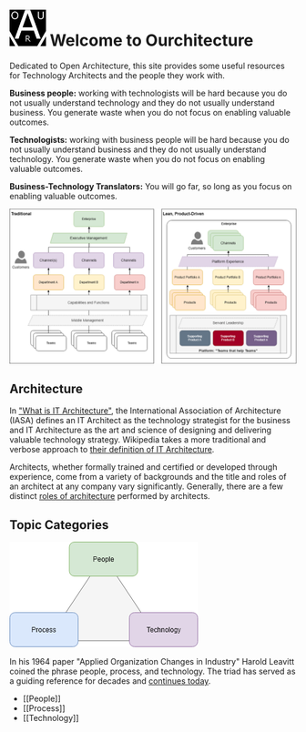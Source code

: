 # ![Ourchitecture Logo](../src/assets/icon/favicon.png) Welcome to Ourchitecture

Dedicated to Open Architecture, this site provides some useful resources for Technology Architects and the people they work with.

**Business people:** working with technologists will be hard because you do not usually understand technology and they do not usually understand business. You generate waste when you do not focus on enabling valuable outcomes.

**Technologists:** working with business people will be hard because you do not usually understand business and they do not usually understand technology. You generate waste when you do not focus on enabling valuable outcomes.

**Business-Technology Translators:** You will go far, so long as you focus on enabling valuable outcomes.

![Enterprise, Traditional vs. Lean](../src/assets/figures/enterprise-traditional-lean.png)

## Architecture

In ["What is IT Architecture"](https://iasaglobal.org/itabok/what-is-it-architecture/), the International Association of Architecture (IASA) defines an IT Architect as the technology strategist for the business and IT Architecture as the art and science of designing and delivering valuable technology strategy. Wikipedia takes a more traditional and verbose approach to [their definition of IT Architecture](https://en.wikipedia.org/wiki/Information_technology_architecture).

Architects, whether formally trained and certified or developed through experience, come from a variety of backgrounds and the title and roles of an architect at any company vary significantly. Generally, there are a few distinct [roles of architecture](./roles) performed by architects.

## Topic Categories

[![People, Process, Technology](../src/assets/figures/people-process-technology.png)](https://www.draw.io?lightbox=1&target=self&highlight=0000ff&edit=https%3A%2F%2Fgithub.com%2Fourchitecture%2Fsite-ionic-ng%2Fblob%2Fmaster%2F.github%2FCONTRIBUTING.md&nav=1&title=people-process-technology.drawio#RxZbfc6IwEMf%2FGh91gADCY8%2F%2BmundtDNe554jWUnawDIhVO1ffwGihurZa8dO8cHsd3cDu58NOiKzYn2jaMV%2FIQM5Cjy2HpHLURD4vheYr1bZ9EocJ72QK8Fs0F6Yi1ewomfVRjCoB4EaUWpRDcUMyxIyPdCoUrgahi1RDu9a0RwOhHlG5aH6RzDNd3V5e8ctiJzbWyeRdRR0G2yFmlOGK0ciVyMyU4i6XxXrGci2edu%2B9HnX%2F%2FDuHkxBqf8r4fYCf%2FLH4u718s6%2FL9OajdOxpfNCZWMLtg%2BrN9sOaCVombfWjxUXGuYVzVrXygA3GteFNJZvlgo11QJLY45TzwhLIeUMJapuJ7KM2o%2FRa63wGRxP3F1tBpba0fvL6IfF2vpfQGlYO5It%2FgawAK02JsR6CbEg7CT607i3Vw7XMO017iD1Uzuy1M5Svtt7326zsB3vzMca1P3iqZ3IwJN0AbJPfQCsTCu77aQon3uVa92O80W7W3CNjcraRme6UTDJhebNYiLQeCon%2ByRWtxN2DByiCpuSAbPU3oH6hiGLIGHhMYZJsCAdw3OwCsNJ9D6t7dFyacXeh2EZ0%2BF1kt9vyHhpas43n2Wo3%2BxwkmP4ZRzBNySnxzim8ZTQM3EMo%2BGZI9vX5vdSfFCYQV1%2F%2Bhi66Sf5RV93Dikky%2BzouzRLYLE8D78g%2FFZ%2BRtr%2FPnbhzr8McvUX)

In his 1964 paper "Applied Organization Changes in Industry" Harold Leavitt coined the phrase people, process, and technology. The triad has served as a guiding reference for decades and [continues today](https://www.cio.com/article/3331993/one-cio-s-perspective-on-the-people-process-and-technology-formula-for-business-success.html).

* [[People]]
* [[Process]]
* [[Technology]]
